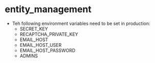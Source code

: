 # entity_management

* Teh following environment variables need to be set in production:
    * SECRET_KEY
    * RECAPTCHA_PRIVATE_KEY
    * EMAIL_HOST
    * EMAIL_HOST_USER
    * EMAIL_HOST_PASSWORD
    * ADMINS